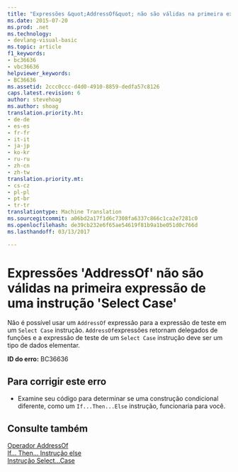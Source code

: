 ```yaml
---
title: "Expressões &quot;AddressOf&quot; não são válidas na primeira expressão de uma instrução &quot;Select Case&quot; | Documentos do Microsoft"
ms.date: 2015-07-20
ms.prod: .net
ms.technology:
- devlang-visual-basic
ms.topic: article
f1_keywords:
- bc36636
- vbc36636
helpviewer_keywords:
- BC36636
ms.assetid: 2ccc0ccc-d4d0-4910-8859-dedfa57c8126
caps.latest.revision: 6
author: stevehoag
ms.author: shoag
translation.priority.ht:
- de-de
- es-es
- fr-fr
- it-it
- ja-jp
- ko-kr
- ru-ru
- zh-cn
- zh-tw
translation.priority.mt:
- cs-cz
- pl-pl
- pt-br
- tr-tr
translationtype: Machine Translation
ms.sourcegitcommit: a06bd2a17f1d6c7308fa6337c866c1ca2e7281c0
ms.openlocfilehash: de39cb232e6f65ae54619f81b9a1be051d0c766d
ms.lasthandoff: 03/13/2017

---
```

# <a name="39addressof39-expressions-are-not-valid-in-the-first-expression-of-a-39select-case39-statement"></a>Expressões 'AddressOf' não são válidas na primeira expressão de uma instrução 'Select Case'
Não é possível usar um `AddressOf` expressão para a expressão de teste em um `Select Case` instrução. `AddressOf`expressões retornam delegados de funções e a expressão de teste de um `Select Case` instrução deve ser um tipo de dados elementar.  
  
 **ID do erro:** BC36636  
  
## <a name="to-correct-this-error"></a>Para corrigir este erro  
  
-   Examine seu código para determinar se uma construção condicional diferente, como um `If...Then...Else` instrução, funcionaria para você.  
  
## <a name="see-also"></a>Consulte também  
 [Operador AddressOf](../../visual-basic/language-reference/operators/addressof-operator.md)   
 [If... Then... Instrução else](../../visual-basic/language-reference/statements/if-then-else-statement.md)   
 [Instrução Select...Case](../../visual-basic/language-reference/statements/select-case-statement.md)
